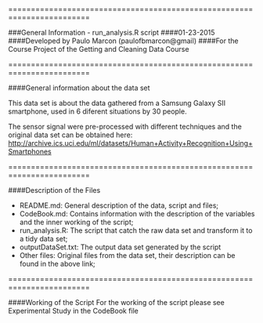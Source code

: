 ========================================================================

###General Information - run_analysis.R script
####01-23-2015
####Developed by Paulo Marcon (paulofbmarcon@gmail)
####For the Course Project of the Getting and Cleaning Data Course

========================================================================

####General information about the data set

This data set is about the data gathered from a Samsung Galaxy SII smartphone, used in 6 diferent situations by 30 people.

The sensor signal were pre-processed with different techniques and the original data set can be obtained here: http://archive.ics.uci.edu/ml/datasets/Human+Activity+Recognition+Using+Smartphones

========================================================================

####Description of the Files
- README.md: General description of the data, script and files;
- CodeBook.md: Contains information with the description of the variables and the inner working of the script;
- run_analysis.R: The script that catch the raw data set and transform it to a tidy data set;
- outputDataSet.txt: The output data set generated by the script
- Other files: Original files from the data set, their description can be found in the above link;

========================================================================

####Working of the Script
For the working of the script please see Experimental Study in the CodeBook file